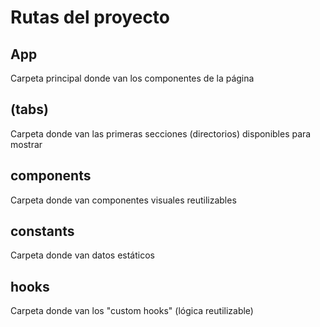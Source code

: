 # Rutas del proyecto

## App
Carpeta principal donde van los componentes de la página

## (tabs)
Carpeta donde van las primeras secciones (directorios) disponibles para mostrar

## components
Carpeta donde van componentes visuales reutilizables

## constants
Carpeta donde van datos estáticos

## hooks
Carpeta donde van los "custom hooks" (lógica reutilizable)